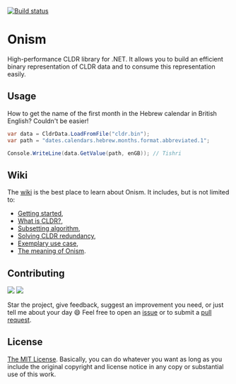 [![Build status](https://ci.appveyor.com/api/projects/status/s7fyc6yska7sjxlo?svg=true)](https://ci.appveyor.com/project/PageUp/pageup-cldrpackager)

# Onism
High-performance CLDR library for .NET. It allows you to build an efficient binary representation of CLDR data and to consume this representation easily.

## Usage
How to get the name of the first month in the Hebrew calendar in British English? Couldn't be easier!

```csharp
var data = CldrData.LoadFromFile("cldr.bin");
var path = "dates.calendars.hebrew.months.format.abbreviated.1";

Console.WriteLine(data.GetValue(path, enGB)); // Tishri
```

## Wiki
The [wiki][0] is the best place to learn about Onism. It includes, but is not limited to:

  * [Getting started][1],
  * [What is CLDR?][2],
  * [Subsetting algorithm][3],
  * [Solving CLDR redundancy][4],
  * [Exemplary use case][5],
  * [The meaning of Onism][6].

[0]:https://github.com/pgolebiowski/Onism.Cldr/wiki
[1]:https://github.com/pgolebiowski/Onism.Cldr/wiki/Getting-started
[2]:https://github.com/pgolebiowski/onism-cldr/wiki/About-CLDR
[3]:https://github.com/pgolebiowski/onism-cldr/wiki/Subsetting-algorithm
[4]:https://github.com/pgolebiowski/onism-cldr/wiki/Solving-CLDR-redundancy
[5]:https://github.com/pgolebiowski/onism-cldr/wiki/Hebrew-month-names
[6]:https://github.com/pgolebiowski/onism-cldr/wiki/The-meaning-of-Onism


## Contributing
[![][gitter-img]][gitter] [![][email-img]](mailto:ortorektyk@gmail.com)

Star the project, give feedback, suggest an improvement you need, or just tell me about your day :smile: Feel free to open an [issue] or to submit a [pull request].

## License
[The MIT License](LICENSE). Basically, you can do whatever you want as long as you include the original copyright and license notice in any copy or substantial use of this work.


[issue]:https://github.com/pgolebiowski/onism-cldr/issues
[pull request]:https://github.com/pgolebiowski/onism-cldr/pulls
[gitter-img]:https://img.shields.io/gitter/room/pgolebiowski/onism-cldr.svg
[gitter]:https://gitter.im/pgolebiowski/onism-cldr?utm_source=badge&utm_medium=badge&utm_campaign=pr-badge&utm_content=badge
[email-img]:https://img.shields.io/badge/email-to%20ortorektyk%40gmail.com-brightgreen.svg
